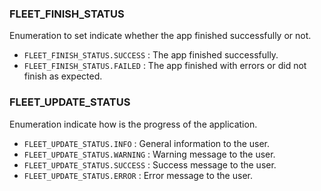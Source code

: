 ### FLEET_FINISH_STATUS

Enumeration to set indicate whether the app finished successfully or not.

* `FLEET_FINISH_STATUS.SUCCESS` : The app finished successfully.
* `FLEET_FINISH_STATUS.FAILED` : The app finished with errors or did not finish as expected.

### FLEET_UPDATE_STATUS

Enumeration indicate how is the progress of the application.

* `FLEET_UPDATE_STATUS.INFO` : General information to the user.
* `FLEET_UPDATE_STATUS.WARNING` : Warning message to the user.
* `FLEET_UPDATE_STATUS.SUCCESS` : Success message to the user.
* `FLEET_UPDATE_STATUS.ERROR` : Error message to the user.
